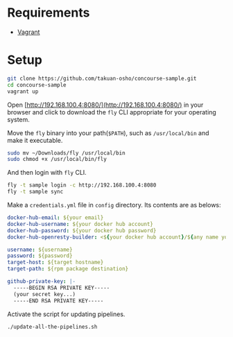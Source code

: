 # Requirements
- [Vagrant](https://www.vagrantup.com/)

# Setup

```bash
git clone https://github.com/takuan-osho/concourse-sample.git
cd concourse-sample
vagrant up
```

Open [http://192.168.100.4:8080/](http://192.168.100.4:8080/) in your browser and click to download the `fly` CLI appropriate for your operating system.

Move the `fly` binary into your path(`$PATH`), such as `/usr/local/bin` and make it executable.

```bash
sudo mv ~/Downloads/fly /usr/local/bin
sudo chmod +x /usr/local/bin/fly
```

And then login with `fly` CLI.
```bash
fly -t sample login -c http://192.168.100.4:8080
fly -t sample sync
```

Make a `credentials.yml` file in `config` directory. Its contents are as belows:

```yaml
docker-hub-email: ${your email}
docker-hub-username: ${your docker hub account}
docker-hub-password: ${your docker hub password}
docker-hub-openresty-builder: <${your docker hub account}/${any name you like}>

username: ${username}
password: ${password}
target-host: ${target hostname}
target-path: ${rpm package destination}

github-private-key: |-
  -----BEGIN RSA PRIVATE KEY-----
  (your secret key...)
  -----END RSA PRIVATE KEY-----
```

Activate the script for updating pipelines.
```
./update-all-the-pipelines.sh
```
